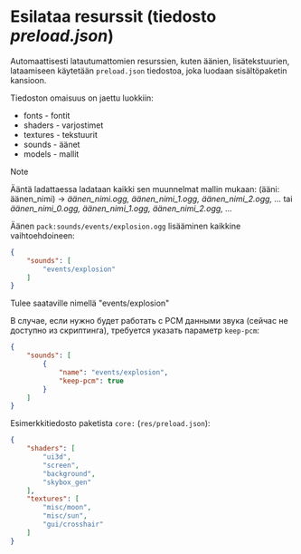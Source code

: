 # Esilataa resurssit (tiedosto *preload.json*)

Automaattisesti latautumattomien resurssien, kuten äänien, lisätekstuurien, lataamiseen käytetään `preload.json` tiedostoa, joka luodaan sisältöpaketin kansioon.

Tiedoston omaisuus on jaettu luokkiin:
- fonts - fontit
- shaders - varjostimet
- textures - tekstuurit
- sounds - äänet
- models - mallit

> [!NOTE]
> Ääntä ladattaessa ladataan kaikki sen muunnelmat mallin mukaan:
> (ääni: äänen_nimi) -> *äänen_nimi.ogg, äänen_nimi_1.ogg, äänen_nimi_2.ogg, ...*
> tai *äänen_nimi_0.ogg, äänen_nimi_1.ogg, äänen_nimi_2.ogg, ...*

Äänen `pack:sounds/events/explosion.ogg` lisääminen kaikkine vaihtoehdoineen:
```json
{
    "sounds": [
        "events/explosion"
    ]
}
```
Tulee saataville nimellä "events/explosion"

В случае, если нужно будет работать с PCM данными звука (сейчас не доступно из скриптинга), требуется указать параметр `keep-pcm`:
```json
{
    "sounds": [
        {
            "name": "events/explosion",
            "keep-pcm": true
        }
    ]
}
```


Esimerkkitiedosto paketista `core:` (`res/preload.json`):
```json
{
    "shaders": [
        "ui3d",
        "screen",
        "background",
        "skybox_gen"
    ],
    "textures": [
        "misc/moon",
        "misc/sun",
        "gui/crosshair"
    ]
}
```
